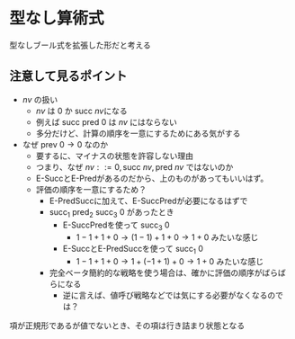 # 型なし算術式

型なしブール式を拡張した形だと考える

## 注意して見るポイント

- $nv$ の扱い
  - $nv$ は $0$ か $\mathrm{succ}\ nv$になる
  - 例えば $\mathrm{succ\ pred}\ 0$ は $nv$ にはならない
  - 多分だけど、計算の順序を一意にするためにある気がする
- なぜ $\mathrm{prev}\ 0 \to 0$ なのか
  - 要するに、マイナスの状態を許容しない理由
  - つまり、なぜ $nv ::= 0, \mathrm{succ}\ nv, \mathrm{pred}\ nv$ ではないのか
  - E-SuccとE-Predがあるのだから、上のものがあってもいいはず。
  - 評価の順序を一意にするため？
    - E-PredSuccに加えて、E-SuccPredが必要になるはずで
    - $\mathrm{succ_1\ pred_2\ succ_3}\ 0$ があったとき
      - E-SuccPredを使って $\mathrm{succ_3}\ 0$
        - $1-1+1+0 \to (1-1)+1+0 \to 1+0$ みたいな感じ
      - E-SuccとE-PredSuccを使って $\mathrm{succ_1}\ 0$
        - $1-1+1+0 \to 1+(-1+1)+0 \to 1+0$ みたいな感じ
    - 完全ベータ簡約的な戦略を使う場合は、確かに評価の順序がばらばらになる
      - 逆に言えば、値呼び戦略などでは気にする必要がなくなるのでは？

項が正規形であるが値でないとき、その項は行き詰まり状態となる

